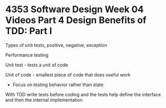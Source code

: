 # 4353 Software Design Week 04 Videos Part 4 Design Benefits of TDD: Part I

Types of unit tests, positive, negative, exception

Performance testing

Unit test - tests a unit of code

Unit of code - smallest piece of code that does useful work
- Focus on testing behavior rather than state

With TDD write tests before coding and the tests help define the interface and then the internal implementation

